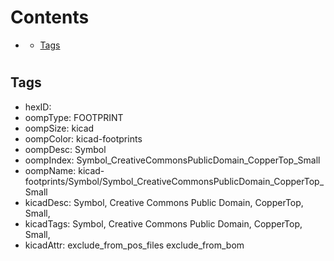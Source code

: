 



Contents
========

* [](#)
	* [Tags](#tags)

# 

## Tags

- hexID: 
- oompType: FOOTPRINT
- oompSize: kicad
- oompColor: kicad-footprints
- oompDesc: Symbol
- oompIndex: Symbol_CreativeCommonsPublicDomain_CopperTop_Small
- oompName: kicad-footprints/Symbol/Symbol_CreativeCommonsPublicDomain_CopperTop_Small
- kicadDesc: Symbol, Creative Commons Public Domain, CopperTop, Small,
- kicadTags: Symbol, Creative Commons Public Domain, CopperTop, Small,
- kicadAttr: exclude_from_pos_files exclude_from_bom
